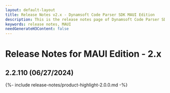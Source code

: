 ```yaml
---
layout: default-layout
title: Release Notes v2.x - Dynamsoft Code Parser SDK MAUI Edition
description: This is the release notes page of Dynamsoft Code Parser SDK MAUI Edition v2.x.
keywords: release notes, MAUI
needGenerateH3Content: false
---
```


# Release Notes for MAUI Edition - 2.x

## 2.2.110 (06/27/2024)

{%- include release-notes/product-highlight-2.0.0.md -%}

